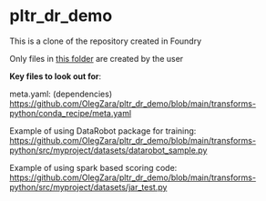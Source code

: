 # pltr_dr_demo

This is a clone of the repository created in Foundry

Only files in [this folder](https://github.com/OlegZara/pltr_dr_demo/tree/main/transforms-python/src/myproject/datasets) are created by the user



**Key files to look out for**:

meta.yaml: (dependencies)
https://github.com/OlegZara/pltr_dr_demo/blob/main/transforms-python/conda_recipe/meta.yaml

Example of using DataRobot package for training:
https://github.com/OlegZara/pltr_dr_demo/blob/main/transforms-python/src/myproject/datasets/datarobot_sample.py

Example of using spark based scoring code:
https://github.com/OlegZara/pltr_dr_demo/blob/main/transforms-python/src/myproject/datasets/jar_test.py
